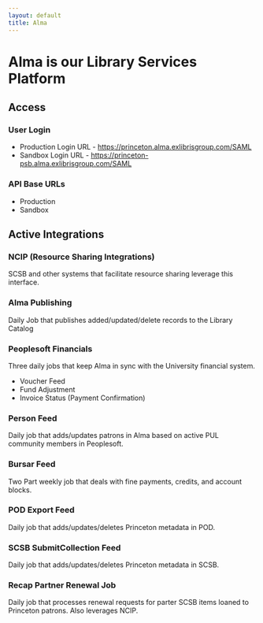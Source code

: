 ```yaml
---
layout: default
title: Alma
---
```

# Alma is our Library Services Platform

## Access

### User Login
* Production Login URL - https://princeton.alma.exlibrisgroup.com/SAML
* Sandbox Login URL - https://princeton-psb.alma.exlibrisgroup.com/SAML

### API Base URLs

* Production
* Sandbox

## Active Integrations

### NCIP (Resource Sharing Integrations)

SCSB and other systems that facilitate resource sharing leverage this interface. 

### Alma Publishing

Daily Job that publishes added/updated/delete records to the Library Catalog

### Peoplesoft Financials

Three daily jobs that keep Alma in sync with the University financial system. 

* Voucher Feed
* Fund Adjustment
* Invoice Status (Payment Confirmation)

### Person Feed

Daily job that adds/updates patrons in Alma based on active PUL community members in Peoplesoft.

### Bursar Feed 

Two Part weekly job that deals with fine payments, credits, and account blocks. 

### POD Export Feed

Daily job that adds/updates/deletes Princeton metadata in POD.

### SCSB SubmitCollection Feed

Daily job that adds/updates/deletes Princeton metadata in SCSB. 

### Recap Partner Renewal Job

Daily job that processes renewal requests for parter SCSB items loaned to Princeton patrons. Also leverages NCIP. 
